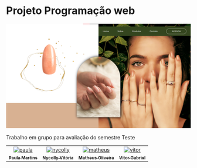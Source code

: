# Projeto Programação web 

<img src="assets/img/imgRead.png"/>

Trabalho em grupo para avaliação do semestre
Teste

<table>
  <tr>
    <td align="center">
      <a href="https://github.com/Morinian">
        <img src="https://avatars.githubusercontent.com/u/83657190?s=400&u=d76fdf249c87f16ad8ebd8bde4b5245fdc773e4c&v=4" width="100px;" alt="paula"/><br>
        <sub>
          <b>Paula Martins</b>
        </sub>
      </a>
    </td>
    <td align="center">
      <a href="https://github.com/NycollyOliveira">
        <img src="https://avatars.githubusercontent.com/u/110692207?v=4" width="100px;" alt="nycolly"/><br>
        <sub>
          <b>Nycolly Vitória</b>
        </sub>
      </a>
    </td>
    <td align="center">
      <a href="https://github.com/mat227">
        <img src="https://avatars.githubusercontent.com/u/89106086?v=4" width="100px;" alt="matheus"/><br>
        <sub>
          <b>Matheus Oliveira</b>
        </sub>
      </a>
    </td>
    <td align="center">
      <a href="https://github.com/">
        <img src="https://avatars.githubusercontent.com/u/83657190?s=400&u=d76fdf249c87f16ad8ebd8bde4b5245fdc773e4c&v=4" width="100px;" alt="vitor"/><br>
        <sub>
          <b>Vitor Gabriel</b>
        </sub>
      </a>
    </td>
  </tr>
  <tr>
  </tr>
</table>
